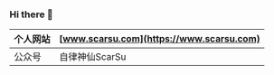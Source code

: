 ### Hi there 👋

<!--
**scarsu/scarsu** is a ✨ _special_ ✨ repository because its `README.md` (this file) appears on your GitHub profile.

Here are some ideas to get you started:

- 🔭 I’m currently working on ...
- 🌱 I’m currently learning ...
- 👯 I’m looking to collaborate on ...
- 🤔 I’m looking for help with ...
- 💬 Ask me about ...
- 📫 How to reach me: ...
- 😄 Pronouns: ...
- ⚡ Fun fact: ...
-->

<!--
[![ScarSu's github stats](https://github-readme-stats.vercel.app/api?username=scarsu)](https://github.com/anuraghazra/github-readme-stats)
-->

| 个人网站 | [www.scarsu.com](https://www.scarsu.com) |
|--|--|
| 公众号 | 自律神仙ScarSu |

